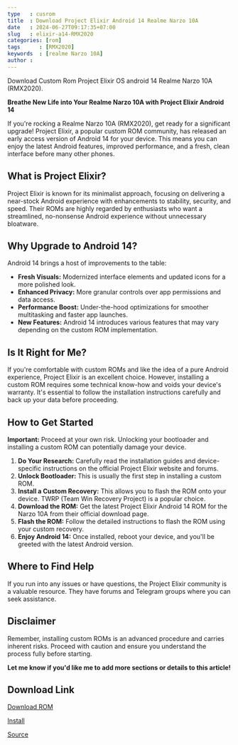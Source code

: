 ```yaml
---
type   : cusrom
title  : Download Project Elixir Android 14 Realme Narzo 10A
date   : 2024-06-27T09:17:35+07:00
slug   : elixir-a14-RMX2020
categories: [rom]
tags      : [RMX2020]
keywords  : [realme Narzo 10A]
author : 
---
```


Download Custom Rom Project Elixir OS android 14 Realme Narzo 10A (RMX2020).

**Breathe New Life into Your Realme Narzo 10A with Project Elixir Android 14**

If you're rocking a Realme Narzo 10A (RMX2020), get ready for a significant upgrade! Project Elixir, a popular custom ROM community, has released an early access version of Android 14 for your device. This means you can enjoy the latest Android features, improved performance, and a fresh, clean interface before many other phones.

## What is Project Elixir?

Project Elixir is known for its minimalist approach, focusing on delivering a near-stock Android experience with enhancements to stability, security, and speed. Their ROMs are highly regarded by enthusiasts who want a streamlined, no-nonsense Android experience without unnecessary bloatware.

## Why Upgrade to Android 14?

Android 14 brings a host of improvements to the table:

* **Fresh Visuals:**  Modernized interface elements and updated icons for a more polished look.
* **Enhanced Privacy:**  More granular controls over app permissions and data access.
* **Performance Boost:** Under-the-hood optimizations for smoother multitasking and faster app launches.
* **New Features:** Android 14 introduces various features that may vary depending on the custom ROM implementation.

## Is It Right for Me?

If you're comfortable with custom ROMs and like the idea of a pure Android experience, Project Elixir is an excellent choice. However, installing a custom ROM requires some technical know-how and voids your device's warranty. It's essential to follow the installation instructions carefully and back up your data before proceeding.

## How to Get Started

**Important:** Proceed at your own risk. Unlocking your bootloader and installing a custom ROM can potentially damage your device.

1. **Do Your Research:** Carefully read the installation guides and device-specific instructions on the official Project Elixir website and forums.
2. **Unlock Bootloader:**  This is usually the first step in installing a custom ROM.
3. **Install a Custom Recovery:**  This allows you to flash the ROM onto your device. TWRP (Team Win Recovery Project) is a popular choice.
4. **Download the ROM:**  Get the latest Project Elixir Android 14 ROM for the Narzo 10A from their official download page.
5. **Flash the ROM:**  Follow the detailed instructions to flash the ROM using your custom recovery.
6. **Enjoy Android 14:**  Once installed, reboot your device, and you'll be greeted with the latest Android version.

## Where to Find Help

If you run into any issues or have questions, the Project Elixir community is a valuable resource. They have forums and Telegram groups where you can seek assistance.

## Disclaimer

Remember, installing custom ROMs is an advanced procedure and carries inherent risks. Proceed with caution and ensure you understand the process fully before starting. 

**Let me know if you'd like me to add more sections or details to this article!** 


## Download Link
[Download ROM](https://www.pling.com/p/1649010/)

[Install](https://github.com/ProjectElixir-Devices/Wiki/blob/UNO/RMX2020.md)

[Source](https://projectelixiros.com/device/Narzo10A)

